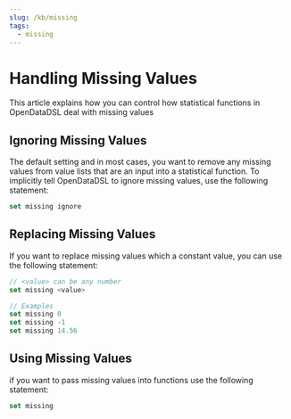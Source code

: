 ```yaml
---
slug: /kb/missing
tags:
  - missing
---
```

Handling Missing Values
=======================================

This article explains how you can control how statistical functions in OpenDataDSL deal with missing values

## Ignoring Missing Values

The default setting and in most cases, you want to remove any missing values from value lists that are an input into a statistical function. To implicitly tell OpenDataDSL to ignore missing values, use the following statement:
```js
set missing ignore
```

## Replacing Missing Values

If you want to replace missing values which a constant value, you can use the following statement:
```js
// <value> can be any number
set missing <value>

// Examples
set missing 0
set missing -1
set missing 14.56
```

## Using Missing Values

if you want to pass missing values into functions use the following statement:
```js
set missing

